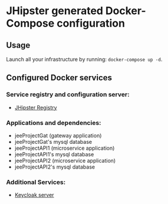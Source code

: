 # JHipster generated Docker-Compose configuration

## Usage

Launch all your infrastructure by running: `docker-compose up -d`.

## Configured Docker services

### Service registry and configuration server:

- [JHipster Registry](http://localhost:8761)

### Applications and dependencies:

- jeeProjectGat (gateway application)
- jeeProjectGat's mysql database
- jeeProjectAPI1 (microservice application)
- jeeProjectAPI1's mysql database
- jeeProjectAPI2 (microservice application)
- jeeProjectAPI2's mysql database

### Additional Services:

- [Keycloak server](http://localhost:9080)
